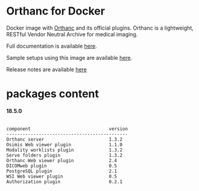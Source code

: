 # Orthanc for Docker
Docker image with [Orthanc](http://www.orthanc-server.com/) and its official plugins. Orthanc is a lightweight, RESTful Vendor Neutral Archive for medical imaging.

Full documentation is available [here](https://osimis.atlassian.net/wiki/spaces/OKB/pages/26738689/How+to+use+osimis+orthanc+Docker+images).

Sample setups using this image are available [here](https://bitbucket.org/osimis/orthanc-setup-samples/).

Release notes are available [here](https://bitbucket.org/osimis/orthanc-builder/src/master/release-notes-docker-images.txt)


# packages content

#### 18.5.0
```

component                             version
---------------------------------------------
Orthanc server                        1.3.2
Osimis Web viewer plugin              1.1.0
Modality worklists plugin             1.3.2
Serve folders plugin                  1.3.2
Orthanc Web viewer plugin             2.4
DICOMweb plugin                       0.5
PostgreSQL plugin                     2.1
WSI Web viewer plugin                 0.5
Authorization plugin                  0.2.1
```
